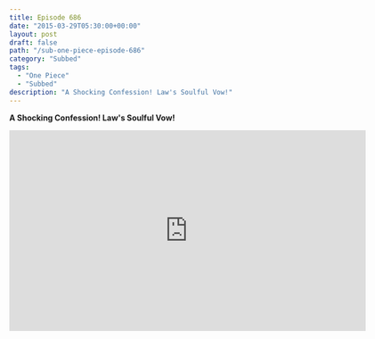 ```yaml
---
title: Episode 686
date: "2015-03-29T05:30:00+00:00"
layout: post
draft: false
path: "/sub-one-piece-episode-686"
category: "Subbed"
tags:
  - "One Piece"
  - "Subbed"
description: "A Shocking Confession! Law's Soulful Vow!"
---
```


**A Shocking Confession! Law's Soulful Vow!**

<iframe width="640" height="360" src="https://www.rapidvideo.com/e/G6FRPGDM9S" frameborder="0" marginwidth=0 marginheight=0 scrolling=no allowfullscreen></iframe>

